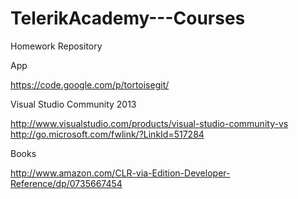 # TelerikAcademy---Courses
Homework Repository

App

https://code.google.com/p/tortoisegit/

Visual Studio Community 2013

http://www.visualstudio.com/products/visual-studio-community-vs
http://go.microsoft.com/fwlink/?LinkId=517284


Books

http://www.amazon.com/CLR-via-Edition-Developer-Reference/dp/0735667454
